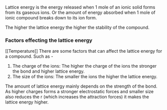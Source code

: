
Lattice energy is the energy released when 1 mole of an ionic solid forms from its gaseous ions. Or the amount of energy absorbed when 1 mole of ionic compound breaks down to its ion form.

The higher the lattice energy the higher the stability of the compound.

### Factors effecting the lattice energy
[[Temperature]]
There are some factors that can affect the lattice energy for a compound. Such as - 
1. The charge of the ions: The higher the charge of the ions the stronger the bond and higher lattice energy.
2. The size of the ions: The smaller the ions the higher the lattice energy.

The amount of lattice energy mainly depends on the strength of the bond. As higher charges forms a stronger electrostatic forces and smaller size also reduces the r (which increases the attraction forces) it makes the lattice energy higher.